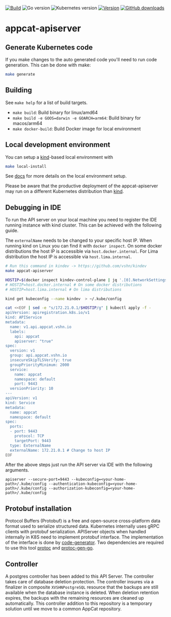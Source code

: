[![Build](https://img.shields.io/github/actions/workflow/status/vshn/appcat-apiserver/test.yml?branch=master)](https://github.com/vshn/appcat-apiserver/actions?query=workflow%3ATest)
![Go version](https://img.shields.io/github/go-mod/go-version/appuio/control-api)
![Kubernetes version](https://img.shields.io/badge/k8s-v1.24-blue)
[![Version](https://img.shields.io/github/v/release/appuio/control-api)](https://github.com/appuio/control-api/releases)
[![GitHub downloads](https://img.shields.io/github/downloads/vshn/appcat-apiserver/total)](https://github.com/appuio/control-api/releases)

# appcat-apiserver

## Generate Kubernetes code

If you make changes to the auto generated code you'll need to run code generation.
This can be done with make:

```bash
make generate
```

## Building

See `make help` for a list of build targets.

* `make build`: Build binary for linux/amd64
* `make build -e GOOS=darwin -e GOARCH=arm64`: Build binary for macos/arm64
* `make docker-build`: Build Docker image for local environment

## Local development environment

You can setup a [kind]-based local environment with

```bash
make local-install
```

See [docs](./docs/modules/ROOT/pages/tutorials/dev-environment.md) for more details on the local environment setup.

Please be aware that the productive deployment of the appcat-apiserver may run on a different Kubernetes distribution than [kind].

[kind]: https://kind.sigs.k8s.io/

## Debugging in IDE
To run the API server on your local machine you need to register the IDE running instance with kind cluster.
This can be achieved with the following guide.

The `externalName` needs to be changed to your specific host IP.
When running kind on Linux you can find it with `docker inspect`.
On some docker distributions the host IP is accessible via `host.docker.internal`.
For Lima distribution the host IP is accessible via `host.lima.internal`.

```bash
# Run this command in kindev -> https://github.com/vshn/kindev
make appcat-apiserver

HOSTIP=$(docker inspect kindev-control-plane | jq '.[0].NetworkSettings.Networks.kind.Gateway')
# HOSTIP=host.docker.internal # On some docker distributions
# HOSTIP=host.lima.internal # On lima distributions

kind get kubeconfig --name kindev  > ~/.kube/config 

cat <<EOF | sed -e "s/172.21.0.1/$HOSTIP/g" | kubectl apply -f -
apiVersion: apiregistration.k8s.io/v1
kind: APIService
metadata:
  name: v1.api.appcat.vshn.io
  labels:
    api: appcat
    apiserver: "true"
spec:
  version: v1
  group: api.appcat.vshn.io
  insecureSkipTLSVerify: true
  groupPriorityMinimum: 2000
  service:
    name: appcat
    namespace: default
    port: 9443
  versionPriority: 10
---
apiVersion: v1
kind: Service
metadata:
  name: appcat
  namespace: default
spec:
  ports:
  - port: 9443
    protocol: TCP
    targetPort: 9443
  type: ExternalName
  externalName: 172.21.0.1 # Change to host IP
EOF
```

After the above steps just run the API server via IDE with the following arguments.
```
apiserver --secure-port=9443 --kubeconfig=<your-home-path>/.kube/config --authentication-kubeconfig=<your-home-path>/.kube/config --authorization-kubeconfig=<your-home-path>/.kube/config
```

## Protobuf installation
Protocol Buffers (Protobuf) is a free and open-source cross-platform data format used to serialize structured data.
Kubernetes internally uses gRPC clients with protobuf serialization. APIServer objects when handled internally in K8S
need to implement protobuf interface. The implementation of the interface is done by [code-generator](https://github.com/kubernetes/code-generator). Two dependencies are required to use this tool [protoc](https://github.com/protocolbuffers/protobuf) and [protoc-gen-go](https://google.golang.org/protobuf/cmd/protoc-gen-go).

## Controller
A postgres controller has been added to this API Server. The controller takes care of database deletion protection.
The controller insures via a finalizer in composite `XVSHNPostgreSQL` resource that the backups are still available
when the database instance is deleted. When deletion retention expires, the backups with the remaining resources
are cleaned up automatically.
This controller addition to this repository is a temporary solution until we move to a common AppCat repository.